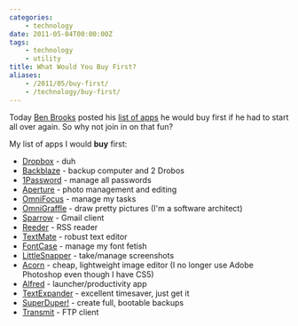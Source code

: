 ```yaml
---
categories:
    - technology
date: 2011-05-04T00:00:00Z
tags:
    - technology
    - utility
title: What Would You Buy First?
aliases: 
    - /2011/05/buy-first/
    - /technology/buy-first/
---
```


Today [Ben Brooks][bb] posted his [list of apps][apps] he would buy first if he had to start all over again. So why not join in on that fun?

My list of apps I would __buy__ first:

* [Dropbox][] - duh
* [Backblaze][] - backup computer and 2 Drobos
* [1Password][] - manage all passwords
* [Aperture][] - photo management and editing
* [OmniFocus][] - manage my tasks
* [OmniGraffle][] - draw pretty pictures (I'm a software architect)
* [Sparrow][] - Gmail client
* [Reeder][] - RSS reader
* [TextMate][] - robust text editor
* [FontCase][] - manage my font fetish
* [LittleSnapper][] - take/manage screenshots
* [Acorn][] - cheap, lightweight image editor (I no longer use Adobe Photoshop even though I have CS5)
* [Alfred][] - launcher/productivity app
* [TextExpander][] - excellent timesaver, just get it
* [SuperDuper!][] - create full, bootable backups
* [Transmit][] - FTP client

[bb]: http://brooksreview.net/ "The Brooks Review by Ben Brooks"
[apps]: http://brooksreview.net/2011/05/buy-first/ "What Would You Buy First by Ben Brooks"
[dropbox]: http://www.dropbox.com "Dropbox"
[backblaze]: http://www.backblaze.com/ "Backblaze"
[1password]: http://agilewebsolutions.com/onepassword "1Password"
[aperture]: http://www.apple.com/aperture/ "Aperture"
[omnifocus]: http://www.omnigroup.com/applications/omnifocus/ "OmniFocus"
[omnigraffle]: http://www.omnigroup.com/applications/omnigraffle/ "OmniGraffle"
[sparrow]: http://www.sparrowmailapp.com/ "Sparrow"
[reeder]: http://madeatgloria.com/brewery/silvio/reeder "Reeder"
[textmate]: http://macromates.com/ "TextMate"
[fontcase]: http://www.bohemiancoding.com/fontcase "FontCase"
[littlesnapper]: http://www.realmacsoftware.com/littlesnapper/ "LittleSnapper"
[Acorn]: http://flyingmeat.com/acorn/ "Acorn"
[Alfred]: http://www.alfredapp.com/ "Alfred"
[TextExpander]: http://smilesoftware.com/TextExpander/ "TextExpander"
[superduper!]: http://www.shirt-pocket.com/SuperDuper/SuperDuperDescription.html "SuperDuper!"
[transmit]: http://www.panic.com/transmit/ "Transmit"